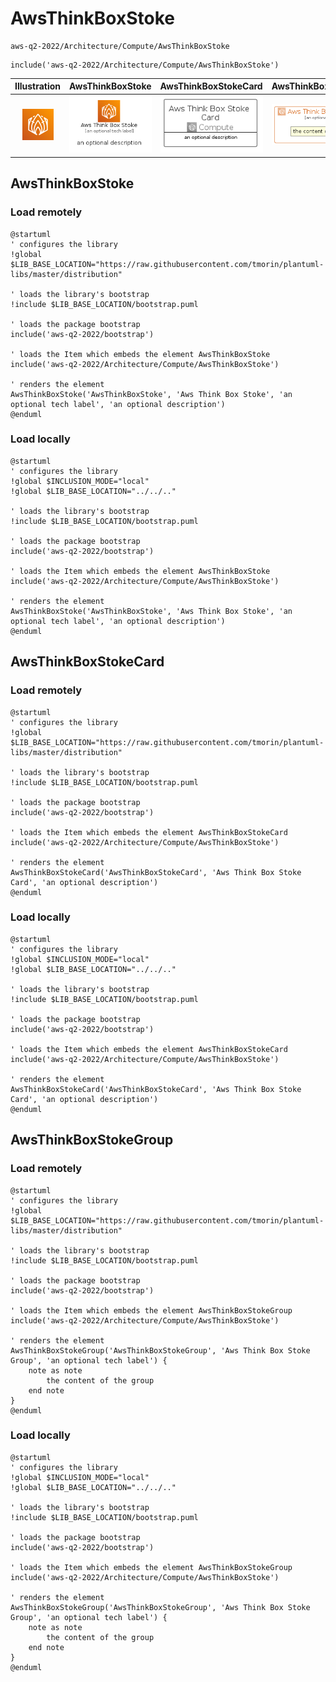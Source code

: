 # AwsThinkBoxStoke


```text
aws-q2-2022/Architecture/Compute/AwsThinkBoxStoke
```

```text
include('aws-q2-2022/Architecture/Compute/AwsThinkBoxStoke')
```



| Illustration | AwsThinkBoxStoke | AwsThinkBoxStokeCard | AwsThinkBoxStokeGroup |
| :---: | :---: | :---: | :---: |
| ![illustration for Illustration](../../../aws-q2-2022/Architecture/Compute/AwsThinkBoxStoke.png) | ![illustration for AwsThinkBoxStoke](../../../aws-q2-2022/Architecture/Compute/AwsThinkBoxStoke.Local.png) | ![illustration for AwsThinkBoxStokeCard](../../../aws-q2-2022/Architecture/Compute/AwsThinkBoxStokeCard.Local.png) | ![illustration for AwsThinkBoxStokeGroup](../../../aws-q2-2022/Architecture/Compute/AwsThinkBoxStokeGroup.Local.png) |




## AwsThinkBoxStoke

### Load remotely
```plantuml
@startuml
' configures the library
!global $LIB_BASE_LOCATION="https://raw.githubusercontent.com/tmorin/plantuml-libs/master/distribution"

' loads the library's bootstrap
!include $LIB_BASE_LOCATION/bootstrap.puml

' loads the package bootstrap
include('aws-q2-2022/bootstrap')

' loads the Item which embeds the element AwsThinkBoxStoke
include('aws-q2-2022/Architecture/Compute/AwsThinkBoxStoke')

' renders the element
AwsThinkBoxStoke('AwsThinkBoxStoke', 'Aws Think Box Stoke', 'an optional tech label', 'an optional description')
@enduml
```

### Load locally
```plantuml
@startuml
' configures the library
!global $INCLUSION_MODE="local"
!global $LIB_BASE_LOCATION="../../.."

' loads the library's bootstrap
!include $LIB_BASE_LOCATION/bootstrap.puml

' loads the package bootstrap
include('aws-q2-2022/bootstrap')

' loads the Item which embeds the element AwsThinkBoxStoke
include('aws-q2-2022/Architecture/Compute/AwsThinkBoxStoke')

' renders the element
AwsThinkBoxStoke('AwsThinkBoxStoke', 'Aws Think Box Stoke', 'an optional tech label', 'an optional description')
@enduml
```

## AwsThinkBoxStokeCard

### Load remotely
```plantuml
@startuml
' configures the library
!global $LIB_BASE_LOCATION="https://raw.githubusercontent.com/tmorin/plantuml-libs/master/distribution"

' loads the library's bootstrap
!include $LIB_BASE_LOCATION/bootstrap.puml

' loads the package bootstrap
include('aws-q2-2022/bootstrap')

' loads the Item which embeds the element AwsThinkBoxStokeCard
include('aws-q2-2022/Architecture/Compute/AwsThinkBoxStoke')

' renders the element
AwsThinkBoxStokeCard('AwsThinkBoxStokeCard', 'Aws Think Box Stoke Card', 'an optional description')
@enduml
```

### Load locally
```plantuml
@startuml
' configures the library
!global $INCLUSION_MODE="local"
!global $LIB_BASE_LOCATION="../../.."

' loads the library's bootstrap
!include $LIB_BASE_LOCATION/bootstrap.puml

' loads the package bootstrap
include('aws-q2-2022/bootstrap')

' loads the Item which embeds the element AwsThinkBoxStokeCard
include('aws-q2-2022/Architecture/Compute/AwsThinkBoxStoke')

' renders the element
AwsThinkBoxStokeCard('AwsThinkBoxStokeCard', 'Aws Think Box Stoke Card', 'an optional description')
@enduml
```

## AwsThinkBoxStokeGroup

### Load remotely
```plantuml
@startuml
' configures the library
!global $LIB_BASE_LOCATION="https://raw.githubusercontent.com/tmorin/plantuml-libs/master/distribution"

' loads the library's bootstrap
!include $LIB_BASE_LOCATION/bootstrap.puml

' loads the package bootstrap
include('aws-q2-2022/bootstrap')

' loads the Item which embeds the element AwsThinkBoxStokeGroup
include('aws-q2-2022/Architecture/Compute/AwsThinkBoxStoke')

' renders the element
AwsThinkBoxStokeGroup('AwsThinkBoxStokeGroup', 'Aws Think Box Stoke Group', 'an optional tech label') {
    note as note
        the content of the group
    end note
}
@enduml
```

### Load locally
```plantuml
@startuml
' configures the library
!global $INCLUSION_MODE="local"
!global $LIB_BASE_LOCATION="../../.."

' loads the library's bootstrap
!include $LIB_BASE_LOCATION/bootstrap.puml

' loads the package bootstrap
include('aws-q2-2022/bootstrap')

' loads the Item which embeds the element AwsThinkBoxStokeGroup
include('aws-q2-2022/Architecture/Compute/AwsThinkBoxStoke')

' renders the element
AwsThinkBoxStokeGroup('AwsThinkBoxStokeGroup', 'Aws Think Box Stoke Group', 'an optional tech label') {
    note as note
        the content of the group
    end note
}
@enduml
```

